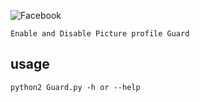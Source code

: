 ![Facebook](https://img.shields.io/badge/Face-book-blue.svg)
```
Enable and Disable Picture profile Guard
```
usage
--
```
python2 Guard.py -h or --help
```
